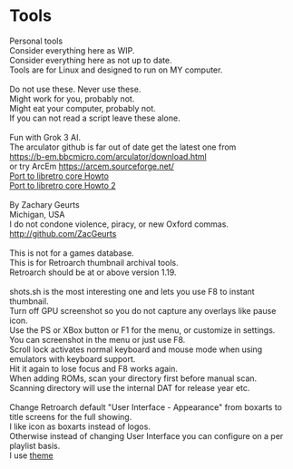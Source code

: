 # Tools
Personal tools<BR />
Consider everything here as WIP.<BR />
Consider everything here as not up to date.<BR />
Tools are for Linux and designed to run on MY computer.<BR />
<BR />
Do not use these. Never use these.<BR />
Might work for you, probably not.<BR />
Might eat your computer, probably not.<BR />
If you can not read a script leave these alone.<BR />
<BR />
Fun with Grok 3 AI.<BR />
The arculator github is far out of date get the latest one from<BR />
https://b-em.bbcmicro.com/arculator/download.html<BR />
or try ArcEm https://arcem.sourceforge.net/<BR />
<a href="https://zacgeurts.github.io/tools/Port%20libretro%20howto.html">Port to libretro core Howto</a><BR />
<a href="https://zacgeurts.github.io/tools/Port%20libretro%20howto%202.html">Port to libretro core Howto 2</a><BR />
<BR />
By Zachary Geurts<BR />
Michigan, USA<BR />
I do not condone violence, piracy, or new Oxford commas.<BR />
http://github.com/ZacGeurts<BR />
<BR />
This is not for a games database.<BR />
This is for Retroarch thumbnail archival tools.<BR />
Retroarch should be at or above version 1.19.<BR />
<BR />
shots.sh is the most interesting one and lets you use F8 to instant thumbnail.<BR />
Turn off GPU screenshot so you do not capture any overlays like pause icon.<BR />
Use the PS or XBox button or F1 for the menu, or customize in settings.<BR />
You can screenshot in the menu or just use F8.<BR />
Scroll lock activates normal keyboard and mouse mode when using emulators with keyboard support.<BR />
Hit it again to lose focus and F8 works again.<BR />
When adding ROMs, scan your directory first before manual scan.<BR />
Scanning directory will use the internal DAT for release year etc.<BR />
<BR />
Change Retroarch default "User Interface - Appearance" from boxarts to title screens for the full showing.<BR />
I like icon as boxarts instead of logos.<BR />
Otherwise instead of changing User Interface you can configure on a per playlist basis.<BR />
I use [theme](https://github.com/ZacGeurts/UI_Assets)<BR />
